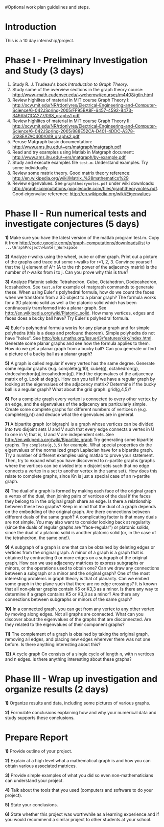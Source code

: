 #Optional work plan guidelines and steps.

# Introduction #
This is a 10 day internship/project.

# Phase I - Preliminary Investigation and Study (3 days) #
  1. Study R. J. Trudeau's book _Introduction to Graph Theory_.
  1. Study some of the overview sections in the graph theory course: http://www-math.cudenver.edu/~wcherowi/courses/m4408/gtln.html
  1. Review highlites of material in MIT course Graph Theory I: http://ocw.mit.edu/NR/rdonlyres/Electrical-Engineering-and-Computer-Science/6-042JSpring-2005/FF95BA8F-6457-4592-B473-349A5C1CA277/0/l8_graphs1.pdf
  1. Review highlites of material in MIT course Graph Theory II: http://ocw.mit.edu/NR/rdonlyres/Electrical-Engineering-and-Computer-Science/6-042JSpring-2005/888E52CA-D401-4DDC-A378-5128EA7AC400/0/l9_graphs2.pdf
  1. Peruse Matgraph basic documentation: http://www.ams.jhu.edu/~ers/matgraph/matgraph.pdf
  1. Read and try examples using Matlab in Matgraph document: http://www.ams.jhu.edu/~ers/matgraph/by-example.pdf
  1. Study and execute examples file `test.m`. Understand examples. Try some individually.
  1. Review some matrix theory. Good matrix theory reference: http://en.wikipedia.org/wiki/Matrix_%28mathematics%29
  1. Review eigenvalues. See `graphtheorynotes.pdf` under wiki downloads: http://graph-computations.googlecode.com/files/graphtheorynotes.pdf. Good eigenvalue reference: http://en.wikipedia.org/wiki/Eigenvalues

# Phase II - Run numerical tests and investigate conjectures (5 days) #
**1)** Make sure you  have the latest version of the matlab program test.m. Copy it from
http://code.google.com/p/graph-computations/downloads/list to `...\GraphProject\Hunter_Workspace`

**2)** Analyze r-walks using the wheel, cube or other graph. Print out a picture of the graphs and trace out some r-walks for r=1, 2, 3. Convince yourself that the i,j element of A^r (A to the rth power of the adjacency matrix) is the  number of r-walks from i to j. Can you prove why this is true?

**3)** Analyze Platonic solids: Tetrahedron, Cube, Octahedron, Dodecahedron, Icosahedron. See `test.m` for example of matgraph commands to generate these. When using Euler's polyhedral formula, how do we count the faces when we transform from a 3D object to a planar graph? The formula works for a 3D platonic solid as well a the platonic solid which has been continuously transformed into a planar graph. See http://en.wikipedia.org/wiki/Platonic_solid. How many vertices, edges and faces does a bucky ball have? Try Euler's polyhedral formula.

**4)** Euler's polyhedral formula works for any planar graph and for simple polyhedra (this is a deep and profound theorem). Simple polyhedra do not have "holes". See http://plus.maths.org/issue43/features/kirk/index.html. Generate some planar graphs and see how the formula applies to them. How do we get a planar graph from a bucky ball? Can you generate or find a picture of a bucky ball as a planar graph?

**5)** A graph is called regular if every vertex has the same degree. Generate some regular graphs (e.g. complete(g,10), cube(g), octahedron(g), dodecahedron(g),icosahedron(g)). Find the eigenvalues of the adjacency matrix of g. Look at deg(g). How can you tell if we have a regular graph by looking at the eigenvalues of the adjacency matrix? Determine if the bucky ball is a regular graph? What about the grid graph: grid(g,4,5)?

**6)** For a complete graph every vertex is connected to every other vertex by an edge, and the eigenvalues of the adjacency are particularly simple. Create some complete graphs for different numbers of vertices n (e.g. complete(g,n)) and deduce what the eigenvalues are in general.

**7)** A bipartite graph (or bigraph) is a graph whose vertices can be divided into two disjoint sets U and V such that every edge connects a vertex in U to one in V; that is, U and V are independent sets. See http://en.wikipedia.org/wiki/Bipartite_graph
Try generating some bipartite graphs. Try `complete(g,3,5)` for example. What special properties do the eigenvalues of the normalized graph Laplacian have for a bipartite graph. Try a number of different examples using matlab to prove your statement. Then, try to expand what you have discovered to n-partite graphs (graphs where the vertices can be divided into n disjoint sets such that no edge connects a vertex in a set to another vertex in the same set). How does this relate to complete graphs, since Kn is just a special case of an n-partite graph.

**8)** The dual of a graph is formed by making each face of the original graph a vertex of the dual, then joining pairs of vertices of the dual if the faces they belong to in the original graph share an edge. Is there a relationship between these two graphs? Keep in mind that the dual of a graph depends on the embedding of the original graph. Are there connections between different duals of the same graph? A complicating factor is that many duals are not simple. You may also want to consider looking back at regularity (since the duals of regular graphs are "face-regular") or platonic solids, since the dual of a platonic solid is another platonic solid (or, in the case of the tetrahedron, the same one!).

**9)** A subgraph of a graph is one that can be obtained by deleting edges or vertices from the original graph. A minor of a graph is a graph that is obtained by contracting 0 or more edges on a subgraph of the original graph. How can we use adjacency matrices to express subgraphs or minors, or the operations used to obtain one? Can we draw any connections between a subgraph or a minor and the original graph? One of the most interesting problems in graph theory is that of planarity. Can we embed some graph in the plane such that there are no edge crossings? It is known that all non-planar graphs contain K5 or K3,3 as a minor. Is there any way to determine if a graph contains K5 or K3,3 as a minor? Are there any connections between subgraphs or minors of the same graph?

**10)** In a connected graph, you can get from any vertex to any other vertex by moving along edges. Not all graphs are connected. What can you discover about the eigenvalues of the graphs that are disconnected. Are they related to the eigenvalues of their component graphs?

**11)** The complement of a graph is obtained by taking the original graph, removing all edges, and placing new edges wherever there was not one before. Is there anything interesting about this?

**12)** A cycle graph Cn consists of a single cycle of length n, with n vertices and n edges. Is there anything interesting about these graphs?

# Phase III - Wrap up investigation and organize results (2 days) #
**1)** Organize results and data, including some pictures of various graphs.

**2)** Formulate conclusions explaining how and why your numerical data and study supports these conclusions.

# Prepare Report #
**1)** Provide outline of your project.

**2)** Explain at a high level what a mathematical graph is and how you can obtain various
associated matrices.

**3)** Provide simple examples of what you did so even non-mathematicians can understand your project.

**4)** Talk about the tools that you used (computers and software to do your project).

**5)** State your conclusions.

**6)** State whether this project was worthwhile as a learning experience and if you would recommend a similar project to other students at your school.
